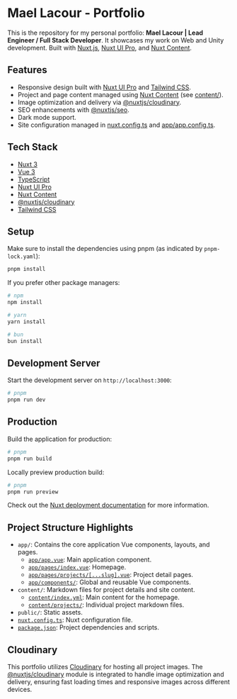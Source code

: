 # Mael Lacour - Portfolio

This is the repository for my personal portfolio: **Mael Lacour | Lead Engineer / Full Stack Developer**. It showcases my work on Web and Unity development.
Built with [Nuxt.js](https://nuxt.com/), [Nuxt UI Pro](https://ui.nuxt.com/pro), and [Nuxt Content](https://content.nuxt.com/).

## Features

- Responsive design built with [Nuxt UI Pro](https://ui.nuxt.com/pro) and [Tailwind CSS](https://tailwindcss.com/).
- Project and page content managed using [Nuxt Content](https://content.nuxt.com/) (see [content/](content/)).
- Image optimization and delivery via [@nuxtjs/cloudinary](https://cloudinary.nuxtjs.org/).
- SEO enhancements with [@nuxtjs/seo](https://nuxt.com/modules/seo).
- Dark mode support.
- Site configuration managed in [nuxt.config.ts](nuxt.config.ts) and [app/app.config.ts](app/app.config.ts).

## Tech Stack

- [Nuxt 3](https://nuxt.com/)
- [Vue 3](https://vuejs.org/)
- [TypeScript](https://www.typescriptlang.org/)
- [Nuxt UI Pro](https://ui.nuxt.com/pro)
- [Nuxt Content](https://content.nuxt.com/)
- [@nuxtjs/cloudinary](https://cloudinary.nuxtjs.org/)
- [Tailwind CSS](https://tailwindcss.com/)

## Setup

Make sure to install the dependencies using pnpm (as indicated by `pnpm-lock.yaml`):

```bash
pnpm install
```

If you prefer other package managers:

```bash
# npm
npm install

# yarn
yarn install

# bun
bun install
```

## Development Server

Start the development server on `http://localhost:3000`:

```bash
# pnpm
pnpm run dev
```

## Production

Build the application for production:

```bash
# pnpm
pnpm run build
```

Locally preview production build:

```bash
# pnpm
pnpm run preview
```

Check out the [Nuxt deployment documentation](https://nuxt.com/docs/getting-started/deployment) for more information.

## Project Structure Highlights

- `app/`: Contains the core application Vue components, layouts, and pages.
  - [`app/app.vue`](app/app.vue): Main application component.
  - [`app/pages/index.vue`](app/pages/index.vue): Homepage.
  - [`app/pages/projects/[...slug].vue`](app/pages/projects/[...slug].vue): Project detail pages.
  - [`app/components/`](app/components/): Global and reusable Vue components.
- `content/`: Markdown files for project details and site content.
  - [`content/index.yml`](content/index.yml): Main content for the homepage.
  - [`content/projects/`](content/projects/): Individual project markdown files.
- `public/`: Static assets.
- [`nuxt.config.ts`](nuxt.config.ts): Nuxt configuration file.
- [`package.json`](package.json): Project dependencies and scripts.

## Cloudinary

This portfolio utilizes [Cloudinary](https://cloudinary.com/) for hosting all project images. The [@nuxtjs/cloudinary](https://cloudinary.nuxtjs.org/) module is integrated to handle image optimization and delivery, ensuring fast loading times and responsive images across different devices.

